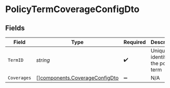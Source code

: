 # PolicyTermCoverageConfigDto


## Fields

| Field                                                                          | Type                                                                           | Required                                                                       | Description                                                                    |
| ------------------------------------------------------------------------------ | ------------------------------------------------------------------------------ | ------------------------------------------------------------------------------ | ------------------------------------------------------------------------------ |
| `TermID`                                                                       | *string*                                                                       | :heavy_check_mark:                                                             | Unique identifier of the policy term                                           |
| `Coverages`                                                                    | [][components.CoverageConfigDto](../../models/components/coverageconfigdto.md) | :heavy_minus_sign:                                                             | N/A                                                                            |